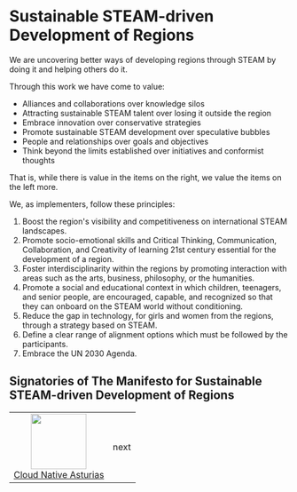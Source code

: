 #  Sustainable STEAM-driven Development of Regions

We are uncovering better ways of developing regions through STEAM by doing it and helping others do it.

Through this work we have come to value:

<p style="text-align: center;">

- Alliances and collaborations over knowledge silos<br>
- Attracting sustainable STEAM talent over losing it outside the region<br>
- Embrace innovation over conservative strategies<br>
- Promote sustainable STEAM development over speculative bubbles<br>
- People and relationships over goals and objectives<br>
- Think beyond the limits established over initiatives and conformist thoughts<br>
</p>

That is, while there is value in the items on the right, we value the items on the left more.

We, as implementers, follow these principles:


1. Boost the region's visibility and competitiveness on international STEAM landscapes.
2. Promote socio-emotional skills and Critical Thinking, Communication, Collaboration, and Creativity of learning 21st century essential for the development of a region.
3. Foster interdisciplinarity within the regions by promoting interaction with areas such as the arts, business, philosophy, or the humanities.
4. Promote a social and educational context in which children, teenagers, and senior people, are encouraged, capable, and recognized so that they can onboard on the STEAM world without conditioning.
5. Reduce the gap in technology, for girls and women from the regions, through a strategy based on STEAM.
5. Define a clear range of alignment options which must be followed by the participants.
6. Embrace the UN 2030 Agenda.


## Signatories of The Manifesto for Sustainable STEAM-driven Development of Regions

| | |
|:---:|:---:|
| <img src="https://user-images.githubusercontent.com/1598632/211899897-9076f7b9-2802-4da4-b34b-97a57556792d.png" width="100"><br> <a href="https://cloudnativeasturias.com">Cloud Native Asturias</a>| next |


